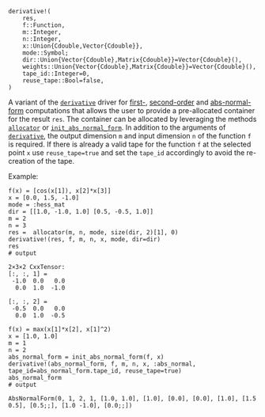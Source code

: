 ```
derivative!(
    res,
    f::Function,
    m::Integer,
    n::Integer,
    x::Union{Cdouble,Vector{Cdouble}},
    mode::Symbol;
    dir::Union{Vector{Cdouble},Matrix{Cdouble}}=Vector{Cdouble}(),
    weights::Union{Vector{Cdouble},Matrix{Cdouble}}=Vector{Cdouble}(),
    tape_id::Integer=0,
    reuse_tape::Bool=false,
)
```

A variant of the [`derivative`](@ref) driver for [first-](@ref "First-Order"), [second-order](@ref "Second-Order") and [abs-normal-form](@ref "Abs-Normal-Form")  computations that allows the user to provide a pre-allocated container for the result `res`. The container can be allocated by leveraging the methods [`allocator`](@ref) or [`init_abs_normal_form`](@ref). In addition to the arguments of [`derivative`](@ref), the output dimension `m` and  input dimension `n` of the function `f` is required. If there is already a valid  tape for the function `f` at the selected point `x` use `reuse_tape=true` and set the `tape_id` accordingly to avoid the re-creation of the tape.

Example:

```jldoctest
f(x) = [cos(x[1]), x[2]*x[3]]
x = [0.0, 1.5, -1.0]
mode = :hess_mat
dir = [[1.0, -1.0, 1.0] [0.5, -0.5, 1.0]]
m = 2
n = 3
res =  allocator(m, n, mode, size(dir, 2)[1], 0)
derivative!(res, f, m, n, x, mode, dir=dir)
res
# output

2×3×2 CxxTensor:
[:, :, 1] =
 -1.0  0.0   0.0
  0.0  1.0  -1.0

[:, :, 2] =
 -0.5  0.0   0.0
  0.0  1.0  -0.5
```

```jldoctest
f(x) = max(x[1]*x[2], x[1]^2)
x = [1.0, 1.0]
m = 1
n = 2
abs_normal_form = init_abs_normal_form(f, x)
derivative!(abs_normal_form, f, m, n, x, :abs_normal, tape_id=abs_normal_form.tape_id, reuse_tape=true)
abs_normal_form
# output

AbsNormalForm(0, 1, 2, 1, [1.0, 1.0], [1.0], [0.0], [0.0], [1.0], [1.5 0.5], [0.5;;], [1.0 -1.0], [0.0;;])
```
